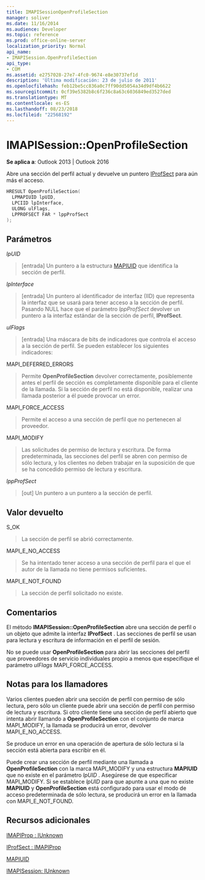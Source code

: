 ```yaml
---
title: IMAPISessionOpenProfileSection
manager: soliver
ms.date: 11/16/2014
ms.audience: Developer
ms.topic: reference
ms.prod: office-online-server
localization_priority: Normal
api_name:
- IMAPISession.OpenProfileSection
api_type:
- COM
ms.assetid: e2757028-27e7-4fc0-9674-e8e30737ef1d
description: 'Última modificación: 23 de julio de 2011'
ms.openlocfilehash: feb12be5cc836a0c7ff90dd5054a34d9df4b6622
ms.sourcegitcommit: 0cf39e5382b8c6f236c8a63c6036849ed3527ded
ms.translationtype: MT
ms.contentlocale: es-ES
ms.lasthandoff: 08/23/2018
ms.locfileid: "22568192"
---
```

# <a name="imapisessionopenprofilesection"></a>IMAPISession::OpenProfileSection

  
  
**Se aplica a**: Outlook 2013 | Outlook 2016 
  
Abre una sección del perfil actual y devuelve un puntero [IProfSect](iprofsectimapiprop.md) para aún más el acceso. 
  
```cpp
HRESULT OpenProfileSection(
  LPMAPIUID lpUID,
  LPCIID lpInterface,
  ULONG ulFlags,
  LPPROFSECT FAR * lppProfSect
);
```

## <a name="parameters"></a>Parámetros

 _lpUID_
  
> [entrada] Un puntero a la estructura [MAPIUID](mapiuid.md) que identifica la sección de perfil. 
    
 _lpInterface_
  
> [entrada] Un puntero al identificador de interfaz (IID) que representa la interfaz que se usará para tener acceso a la sección de perfil. Pasando NULL hace que el parámetro _lppProfSect_ devolver un puntero a la interfaz estándar de la sección de perfil, **IProfSect**.
    
 _ulFlags_
  
> [entrada] Una máscara de bits de indicadores que controla el acceso a la sección de perfil. Se pueden establecer los siguientes indicadores:
    
MAPI_DEFERRED_ERRORS 
  
> Permite **OpenProfileSection** devolver correctamente, posiblemente antes el perfil de sección es completamente disponible para el cliente de la llamada. Si la sección de perfil no está disponible, realizar una llamada posterior a él puede provocar un error. 
    
MAPI_FORCE_ACCESS
  
> Permite el acceso a una sección de perfil que no pertenecen al proveedor.
    
MAPI_MODIFY 
  
> Las solicitudes de permiso de lectura y escritura. De forma predeterminada, las secciones del perfil se abren con permiso de sólo lectura, y los clientes no deben trabajar en la suposición de que se ha concedido permiso de lectura y escritura. 
    
 _lppProfSect_
  
> [out] Un puntero a un puntero a la sección de perfil.
    
## <a name="return-value"></a>Valor devuelto

S_OK 
  
> La sección de perfil se abrió correctamente.
    
MAPI_E_NO_ACCESS 
  
> Se ha intentado tener acceso a una sección de perfil para el que el autor de la llamada no tiene permisos suficientes.
    
MAPI_E_NOT_FOUND 
  
> La sección de perfil solicitado no existe.
    
## <a name="remarks"></a>Comentarios

El método **IMAPISession::OpenProfileSection** abre una sección de perfil o un objeto que admite la interfaz **IProfSect** . Las secciones de perfil se usan para lectura y escritura de información en el perfil de sesión. 
  
No se puede usar **OpenProfileSection** para abrir las secciones del perfil que proveedores de servicio individuales propio a menos que especifique el parámetro _ulFlags_ MAPI_FORCE_ACCESS. 
  
## <a name="notes-to-callers"></a>Notas para los llamadores

Varios clientes pueden abrir una sección de perfil con permiso de sólo lectura, pero sólo un cliente puede abrir una sección de perfil con permiso de lectura y escritura. Si otro cliente tiene una sección de perfil abierto que intenta abrir llamando a **OpenProfileSection** con el conjunto de marca MAPI_MODIFY, la llamada se producirá un error, devolver MAPI_E_NO_ACCESS. 
  
Se produce un error en una operación de apertura de sólo lectura si la sección está abierta para escribir en él. 
  
Puede crear una sección de perfil mediante una llamada a **OpenProfileSection** con la marca MAPI_MODIFY y una estructura **MAPIUID** que no existe en el parámetro _lpUID_ . Asegúrese de que especificar MAPI_MODIFY. Si se establece _lpUID_ para que apunte a una que no existe **MAPIUID** y **OpenProfileSection** está configurado para usar el modo de acceso predeterminada de sólo lectura, se producirá un error en la llamada con MAPI_E_NOT_FOUND. 
  
## <a name="see-also"></a>Recursos adicionales



[IMAPIProp : IUnknown](imapipropiunknown.md)
  
[IProfSect : IMAPIProp](iprofsectimapiprop.md)
  
[MAPIUID](mapiuid.md)
  
[IMAPISession: IUnknown](imapisessioniunknown.md)

